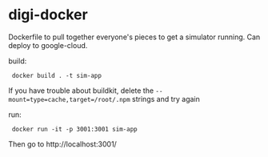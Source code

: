 # digi-docker
Dockerfile to pull together everyone's pieces to get a simulator running. Can deploy to google-cloud.

build:

     docker build . -t sim-app

If you have trouble about buildkit, delete the `--mount=type=cache,target=/root/.npm` strings and try again

run:

     docker run -it -p 3001:3001 sim-app

Then go to http://localhost:3001/
